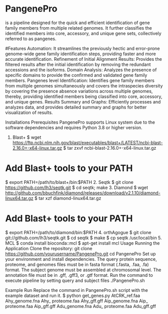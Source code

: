 # PangenePro
is a pipeline designed for the quick and efficient identification of gene family members from multiple related genomes. It further classifies the identified members into core, accessory, and unique gene sets, collectively referred to as pangenes. 

#Features
        Automation: It streamlines the previously hectic and error-prone genome-wide gene family identification steps, providing faster and more accurate identification. 
        Refinement of Initial Alignment Results: Provides the filtered results after the initial identification by removing the redundant accessions and the isoforms. 
        Domain Analysis: Analyzes the presence of specific domains to provide the confirmed and validated gene family members.
        Pangenes level Identification: Identifies gene family members from multiple genomes simultaneously and covers the intraspecies diversity by covering the presence absence variations across multiple genomes, thereby, providing identified members being classified into core, accessory, and unique genes.
        Results Summary and Graphs: Efficiently processes and analyzes data, and provides detailed summary and graphs for better visualization of results. 

Installations
Prerequisites
PangenePro supports Linux system due to the software dependencies and requires Python 3.8 or higher version. 
1.	Blast+
$ wget https://ftp.ncbi.nlm.nih.gov/blast/executables/blast+/LATEST/ncbi-blast-2.16.0+-x64-linux.tar.gz
$ tar zxvf ncbi-blast-2.16.0+-x64-linux.tar.gz
# Add Blast+ tools to your PATH
$ export PATH=/path/to/blast+/bin:$PATH
2.	Seqtk
$ git clone https://github.com/lh3/seqtk.git
$ cd seqtk; make
3.	Diamond 
$ wget http://github.com/bbuchfink/diamond/releases/download/v2.1.10/diamond-linux64.tar.gz
$ tar xzf diamond-linux64.tar.gz
# Add Blast+ tools to your PATH
$ export PATH=/path/to/diamond/bin:$PATH
4.	orthAgogue
$ git clone git://github.com/lh3/seqtk.git
$ cd seqtk
$ make
$ cp seqtk /usr/local/bin
5.	MCL
$ conda install bioconda::mcl
$ apt-get install mcl
Usage 
Running the Application
Clone the repository:
git clone https://github.com/yourusername/PangenePro.git
cd PangenePro
Set up your environment and install dependencies. The query protein sequence, proteome, and genomes files must be in fasta format (.fasta, .faa, .fa) format. The subject genome must be assembled at chromosomal level. The annotation file must be in .gff, .gff3, or .gtf format. 
Run the command to execute pipeline by setting query and subject files
./PangenePro.sh

Example Run
Replace the command in PangenePro.sh script with the example dataset and run it.
$ python get_genes.py AtCRK_ref.faa Ahy_genome.fna Ahy_ proteome.faa Ahy_gff.gff Aip_genome.fna Aip_ proteome.faa Aip_gff.gff Adu_genome.fna Adu_ proteome.faa Adu_gff.gff

